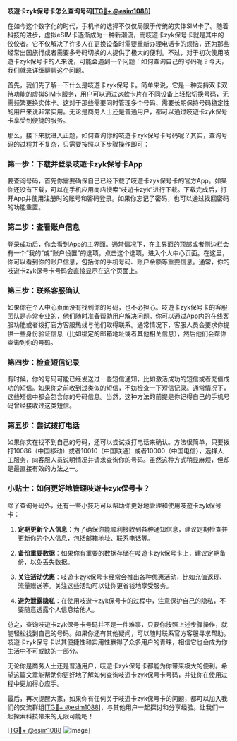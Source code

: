 **吱遊卡zyk保号卡怎么查询号码[[TG💪+ @esim1088](https://t.me/s/esim1088)]**

在如今这个数字化的时代，手机卡的选择不仅仅局限于传统的实体SIM卡了。随着科技的进步，虚拟eSIM卡逐渐成为一种新潮流，而吱遊卡zyk保号卡就是其中的佼佼者。它不仅解决了许多人在更换设备时需要重新办理电话卡的烦恼，还为那些经常出国旅行或者需要多号码切换的人提供了极大的便利。不过，对于初次使用吱遊卡zyk保号卡的人来说，可能会遇到一个问题：如何查询自己的号码呢？今天，我们就来详细聊聊这个问题。

首先，我们先了解一下什么是吱遊卡zyk保号卡。简单来说，它是一种支持双卡双待功能的虚拟SIM卡服务，用户可以通过这款卡片在不同设备上轻松切换号码，无需频繁更换实体卡。这对于那些需要同时管理多个号码、需要长期保持号码稳定性的用户来说非常实用。无论是商务人士还是普通用户，都可以通过吱遊卡zyk保号卡享受到便捷的服务。

那么，接下来就进入正题，如何查询你的吱遊卡zyk保号卡号码呢？其实，查询号码的过程并不复杂，只需要按照以下步骤操作即可：

### 第一步：下载并登录吱遊卡zyk保号卡App

要查询号码，首先你需要确保自己已经下载了吱遊卡zyk保号卡的官方App。如果你还没有下载，可以在手机应用商店搜索“吱遊卡zyk”进行下载。下载完成后，打开App并使用注册时的账号和密码登录。如果你忘记了密码，也可以通过找回密码的功能重置。

### 第二步：查看账户信息

登录成功后，你会看到App的主界面。通常情况下，在主界面的顶部或者侧边栏会有一个“我的”或“账户设置”的选项。点击这个选项，进入个人中心页面。在这里，你可以看到你的账户信息，包括你的手机号码、账户余额等重要信息。通常，你的吱遊卡zyk保号卡号码会直接显示在这个页面上。

### 第三步：联系客服确认

如果你在个人中心页面没有找到你的号码，也不必担心。吱遊卡zyk保号卡的客服团队是非常专业的，他们随时准备帮助用户解决问题。你可以通过App内的在线客服功能或者拨打官方客服热线与他们取得联系。通常情况下，客服人员会要求你提供一些身份验证信息（比如绑定的邮箱地址或者其他相关信息），然后他们会帮你查询到你的号码。

### 第四步：检查短信记录

有时候，你的号码可能已经发送过一些短信通知，比如激活成功的短信或者充值成功的短信。如果你之前收到过类似的短信，不妨检查一下短信记录。通常情况下，这些短信中都会包含你的号码信息。当然，这种方法的前提是你记得自己的手机号码曾经接收过这类短信。

### 第五步：尝试拨打电话

如果你实在找不到自己的号码，还可以尝试拨打电话来确认。方法很简单，只要拨打10086（中国移动）或者10010（中国联通）或者10000（中国电信），选择人工服务，向客服人员说明情况并请求查询你的号码。虽然这种方式稍显麻烦，但却是最直接有效的方法之一。

### 小贴士：如何更好地管理吱遊卡zyk保号卡？

除了查询号码外，还有一些小技巧可以帮助你更好地管理和使用吱遊卡zyk保号卡：

1. **定期更新个人信息**：为了确保你能顺利接收到各种通知信息，建议定期检查并更新你的个人信息，包括邮箱地址、联系电话等。
   
2. **备份重要数据**：如果你有重要的数据存储在吱遊卡zyk保号卡上，建议定期备份，以免丢失数据。

3. **关注活动优惠**：吱遊卡zyk保号卡经常会推出各种优惠活动，比如充值返现、流量赠送等。关注这些活动可以让你更省钱地享受服务。

4. **避免泄露隐私**：在使用吱遊卡zyk保号卡的过程中，注意保护自己的隐私，不要随意透露个人信息给他人。

总之，查询吱遊卡zyk保号卡号码并不是一件难事，只要你按照上述步骤操作，就能轻松找到自己的号码。如果你还有其他疑问，可以随时联系官方客服寻求帮助。吱遊卡zyk保号卡以其便捷性和实用性赢得了众多用户的青睐，相信它也会成为你生活中不可或缺的一部分。

无论你是商务人士还是普通用户，吱遊卡zyk保号卡都能为你带来极大的便利。希望这篇文章能帮助你更好地了解如何查询吱遊卡zyk保号卡号码，并让你在使用过程中更加得心应手。

最后，再次提醒大家，如果你有任何关于吱遊卡zyk保号卡的问题，都可以加入我们的交流群组[[TG💪+ @esim1088](https://t.me/s/esim1088)]，与其他用户一起探讨和分享经验。让我们一起探索科技带来的无限可能吧！

[[TG💪+ @esim1088](https://t.me/s/esim1088) ![Image](https://i.postimg.cc/4NQfJmqS/Snipaste-2025-05-13-00-14-12.png)]